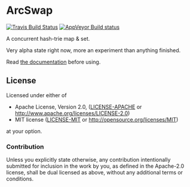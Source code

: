 # ArcSwap

[![Travis Build Status](https://api.travis-ci.org/vorner/contrie.png?branch=master)](https://travis-ci.org/vorner/contrie)
[![AppVeyor Build status](https://ci.appveyor.com/api/projects/status/9e0mmfqqp4o9ap5c/branch/master?svg=true)](https://ci.appveyor.com/project/vorner/contrie/branch/master)

A concurrent hash-trie map & set.

Very alpha state right now, more an experiment than anything finished.

Read [the documentation](https://docs.rs/contrie) before using.

## License

Licensed under either of

 * Apache License, Version 2.0, ([LICENSE-APACHE](LICENSE-APACHE) or http://www.apache.org/licenses/LICENSE-2.0)
 * MIT license ([LICENSE-MIT](LICENSE-MIT) or http://opensource.org/licenses/MIT)

at your option.

### Contribution

Unless you explicitly state otherwise, any contribution intentionally
submitted for inclusion in the work by you, as defined in the Apache-2.0
license, shall be dual licensed as above, without any additional terms
or conditions.

[`Arc`]: https://doc.rust-lang.org/std/sync/struct.Arc.html
[`AtomicPtr`]: https://doc.rust-lang.org/std/sync/atomic/struct.AtomicPtr.html
[`ArcSwap`]: https://docs.rs/arc-swap/*/arc_swap/struct.ArcSwap.html

